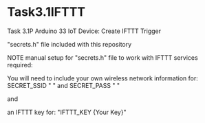 # Task3.1IFTTT
Task 3.1P Arduino 33 IoT Device: Create IFTTT Trigger

"secrets.h" file included with this repository

NOTE manual setup for "secrets.h" file to work with IFTTT services required:

You will need to include your own wireless network information for: SECRET_SSID " " and SECRET_PASS " "

and

an IFTTT key for: "IFTTT_KEY {Your Key}"
